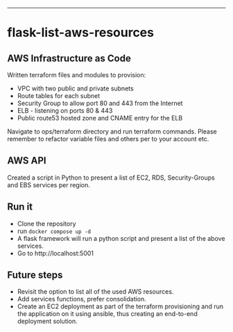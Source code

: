 ---
# flask-list-aws-resources

## AWS Infrastructure as Code
Written terraform files and modules to provision:
- VPC with two public and private subnets
- Route tables for each subnet
- Security Group to allow port 80 and 443 from the Internet
- ELB - listening on ports 80 & 443
- Public route53 hosted zone and CNAME entry for the ELB

Navigate to ops/terraform directory and run terraform commands.
Please remember to refactor variable files and others per to your account etc.

## AWS API
Created a script in Python to present a list of EC2, RDS, Security-Groups and EBS services per region.

## Run it
- Clone the repository
- run `docker compose up -d`
- A flask framework will run a python script and present a list of the above services.
- Go to http://localhost:5001

## Future steps
- Revisit the option to list all of the used AWS resources.
- Add services functions, prefer consolidation.
- Create an EC2 deployment as part of the terraform provisioning and run the application on it using ansible, thus creating an end-to-end deployment solution.
